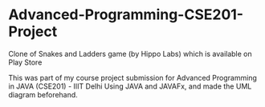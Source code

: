 # Advanced-Programming-CSE201-Project
Clone of Snakes and Ladders game (by Hippo Labs) which is available on Play Store

This was part of my course project submission for Advanced Programming in JAVA (CSE201) - IIIT Delhi
Using JAVA and JAVAFx, and made the UML diagram beforehand.
